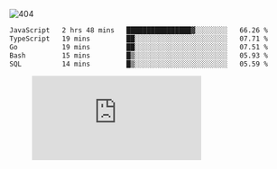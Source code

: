 ![404](https://user-images.githubusercontent.com/378023/89412096-6f759d80-d761-11ea-8c57-84b30ef3f2b1.png)

<!--START_SECTION:waka-->

```txt
JavaScript   2 hrs 48 mins   ████████████████▓░░░░░░░░   66.26 %
TypeScript   19 mins         ██░░░░░░░░░░░░░░░░░░░░░░░   07.71 %
Go           19 mins         ██░░░░░░░░░░░░░░░░░░░░░░░   07.51 %
Bash         15 mins         █▒░░░░░░░░░░░░░░░░░░░░░░░   05.93 %
SQL          14 mins         █▒░░░░░░░░░░░░░░░░░░░░░░░   05.59 %
```

<!--END_SECTION:waka-->
<figure><embed src="https://wakatime.com/share/@018b853e-267a-435d-a858-33e2b098b9d7/f3c3aa68-553a-4373-a9f9-2d456f62f780.svg"></embed></figure>
